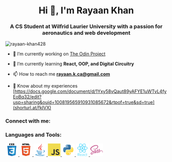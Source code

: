 <h1 align="center">Hi 👋, I'm Rayaan Khan</h1>
<h3 align="center">A CS Student at Wilfrid Laurier University with a passion for aeronautics and web development</h3>

<p align="left"> <img src="https://komarev.com/ghpvc/?username=rayaan-khan428&label=Profile%20views&color=0e75b6&style=flat" alt="rayaan-khan428" /> </p>

- 🔭 I’m currently working on [The Odin Project](https://www.theodinproject.com/)

- 🌱 I’m currently learning **React, OOP, and Digital Circuitry**

- 📫 How to reach me **rayaan.k.ca@gmail.com**

- 📄 Know about my experiences [https://docs.google.com/document/d/1Yxy58vQaut89yAFYE1uWTvL4fyEoBq32/edit?usp=sharing&ouid=100819565910931085672&rtpof=true&sd=true](shorturl.at/fkIVX)

<h3 align="left">Connect with me:</h3>
<p align="left">
</p>

<h3 align="left">Languages and Tools:</h3>
<p align="left"> <a href="https://www.w3schools.com/css/" target="_blank" rel="noreferrer"> <img src="https://raw.githubusercontent.com/devicons/devicon/master/icons/css3/css3-original-wordmark.svg" alt="css3" width="40" height="40"/> </a> <a href="https://www.w3.org/html/" target="_blank" rel="noreferrer"> <img src="https://raw.githubusercontent.com/devicons/devicon/master/icons/html5/html5-original-wordmark.svg" alt="html5" width="40" height="40"/> </a> <a href="https://www.java.com" target="_blank" rel="noreferrer"> <img src="https://raw.githubusercontent.com/devicons/devicon/master/icons/java/java-original.svg" alt="java" width="40" height="40"/> </a> <a href="https://developer.mozilla.org/en-US/docs/Web/JavaScript" target="_blank" rel="noreferrer"> <img src="https://raw.githubusercontent.com/devicons/devicon/master/icons/javascript/javascript-original.svg" alt="javascript" width="40" height="40"/> </a> <a href="https://www.python.org" target="_blank" rel="noreferrer"> <img src="https://raw.githubusercontent.com/devicons/devicon/master/icons/python/python-original.svg" alt="python" width="40" height="40"/> </a> <a href="https://reactjs.org/" target="_blank" rel="noreferrer"> <img src="https://raw.githubusercontent.com/devicons/devicon/master/icons/react/react-original-wordmark.svg" alt="react" width="40" height="40"/> </a> <a href="https://sass-lang.com" target="_blank" rel="noreferrer"> <img src="https://raw.githubusercontent.com/devicons/devicon/master/icons/sass/sass-original.svg" alt="sass" width="40" height="40"/> </a> </p>

<!---
Rayaan-khan428/Rayaan-khan428 is a ✨ special ✨ repository because its `README.md` (this file) appears on your GitHub profile.
You can click the Preview link to take a look at your changes.
--->
